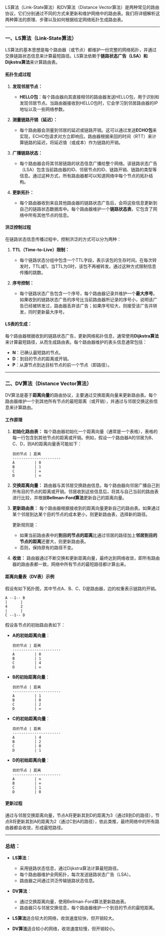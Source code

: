 LS算法（Link-State算法）和DV算法（Distance Vector算法）是两种常见的路由协议，它们分别通过不同的方式来更新和维护网络中的路由表。我们将详细解析这两种算法的原理、步骤以及如何根据给定网络拓扑生成路由表。

---

### **一、LS算法（Link-State算法）**

LS算法的基本思想是每个路由器（或节点）都维护一份完整的网络拓扑，并通过交换链路状态信息来计算最短路径。LS算法依赖于**链路状态广告（LSA）**和**Dijkstra算法**来计算路由表。

#### **拓扑生成过程**

1. **发现邻居节点：**
   - **HELLO包**：每个路由器向其直接相邻的路由器发送HELLO包，用于识别和发现邻居节点。当路由器接收到HELLO包时，它会学习到邻居路由器的IP地址以及一些网络参数。
   
2. **测量链路开销（延迟）：**
   - 每个路由器会测量到邻居的延迟或链路开销。这可以通过发送**ECHO包**来实现，ECHO包请求对方立即响应。路由器根据来回的时间（RTT）来计算链路的延迟，将延迟值（或成本）作为链路的开销。

3. **广播链路状态：**
   - 每个路由器会将其邻居链路的状态信息广播给整个网络。该链路状态广告（LSA）包含当前路由器的ID、邻居节点的ID、链路开销、链路的类型等信息。通过这种方式，所有路由器都可以知道网络中每个节点的拓扑结构。

4. **更新拓扑：**
   - 每个路由器收到来自其他路由器的链路状态广告后，会将这些信息更新到自己的链路状态数据库中。每个路由器维护一个**链路状态表**，它包含了网络中所有其他节点的信息。

#### **洪泛控制过程**

在链路状态信息传播过程中，控制洪泛的方式可以分为两种：

1. **TTL（Time-to-Live）限制：**
   - 每个链路状态分组中包含一个TTL字段，表示该包的生存时间。在每次转发时，TTL减1，当TTL为0时，该包不再被转发。通过这种方式限制信息传播的跳数。

2. **序号控制：**
   - 每个链路状态广告包含一个序号，每个路由器记录并维护一个**最大序号**。如果收到的链路状态广告的序号比当前路由器所记录的序号小，说明该广告已经被转发过，路由器丢弃该广告；如果序号较大，则接受该广告并转发，同时更新最大序号。

#### **LS表的生成：**

每个路由器根据收到的链路状态广告，更新网络拓扑信息，通常使用**Dijkstra算法**来计算最短路径，从而生成路由表。每个路由器维护的表头信息通常包括：
- **N**：已确认最短路的节点。
- **D**：到目的节点的距离或开销。
- **P**：从源节点到达目标节点的前一个节点（即路径）。

---

### **二、DV算法（Distance Vector算法）**

DV算法是基于**距离向量**的路由协议，主要通过交换距离向量来更新路由表。每个路由器维护一个到其他所有节点的最短距离（或开销），并通过与邻居交换这些信息来计算路由。

#### **工作原理**

1. **初始化路由表：**
   每个路由器初始化一个距离向量（通常是一个表格），表格的每一行包含到其他节点的距离或开销。例如，假设一个路由器A的邻居为B、C、D，则A的距离向量表可能如下：
   ```
   目的节点 | 距离
   ----------------------
   A         | 0
   B         | 1
   C         | ∞
   D         | ∞
   ```

2. **交换距离向量：**
   路由器与其邻居交换路由信息。每个路由器向邻居广播自己到所有目的节点的距离或开销。邻居收到这些信息后，将其与自己当前的路由表进行比较，并根据**Bellman-Ford算法**更新自己的距离向量。

3. **更新路由表：**
   每个路由器根据接收到的距离向量更新自己的路由表。如果通过某个邻居到达某个目的节点的成本更小，则更新路由表，选择新的路径。
   
   更新规则是：
   - 如果当前路由表中的**到目的节点的距离**比通过邻居的路径加上**邻居到目的节点的距离**还要大，则更新路由表。
   - 否则，保持原有的路径不变。

4. **收敛：**
   路由器通过不断交换和更新距离向量，最终达到网络收敛，即所有路由器的路由表都一致，网络中所有节点的最短路径都计算出来。

#### **距离向量表（DV表）示例**

假设有如下拓扑图，其中节点A、B、C、D是路由器，边的权重表示链路的开销。

```
A --1-- B
|      |
4      2
|      |
C --1-- D
```

假设各节点的初始路由表如下：

- **A的初始距离向量**：
  ```
  目的节点 | 距离
  ----------------------
  A         | 0
  B         | 1
  C         | 4
  D         | ∞
  ```

- **B的初始距离向量**：
  ```
  目的节点 | 距离
  ----------------------
  A         | 1
  B         | 0
  C         | 2
  D         | ∞
  ```

- **C的初始距离向量**：
  ```
  目的节点 | 距离
  ----------------------
  A         | 4
  B         | 2
  C         | 0
  D         | 1
  ```

- **D的初始距离向量**：
  ```
  目的节点 | 距离
  ----------------------
  A         | ∞
  B         | ∞
  C         | 1
  D         | 0
  ```

#### **更新过程**

通过与邻居交换距离向量，节点A将更新其到D的距离为3（通过B到D的路径），节点B将更新其到A的距离为2（通过C到A的路径），依此类推，最终网络中的所有路由器都会收敛，形成最短路径。

---

### **总结：**

- **LS算法**：
  - 采用链路状态信息，通过Dijkstra算法计算最短路径。
  - 每个路由器维护全网拓扑，每次发送链路状态广告（LSA）。
  - 路由器之间通过洪泛传输链路状态信息。

- **DV算法**：
  - 通过交换距离向量，使用Bellman-Ford算法更新路由表。
  - 路由器只与邻居交换信息，每个路由器维护一个到目的节点的最短距离。

- **LS算法**适合较大的网络，收敛速度较快，但开销较大。
- **DV算法**适合较小的网络，收敛速度较慢，但开销较小。